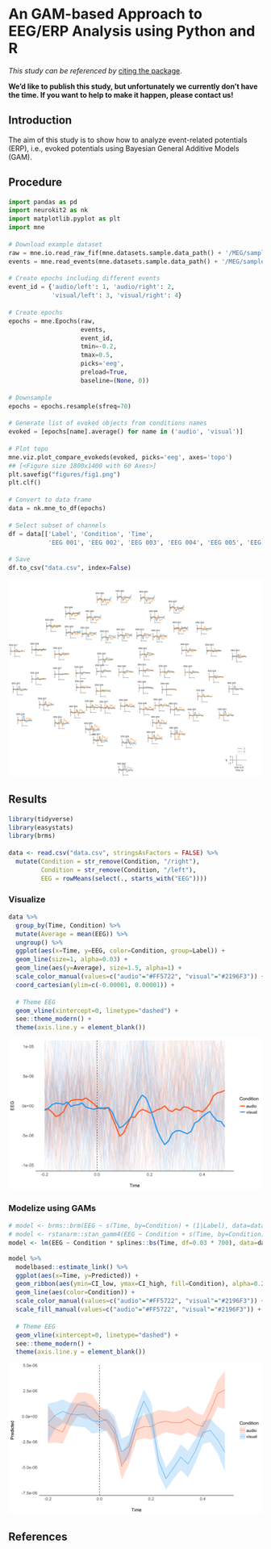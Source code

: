 
# An GAM-based Approach to EEG/ERP Analysis using Python and R

*This study can be referenced by* [citing the
package](https://github.com/neuropsychology/NeuroKit#citation).

**We’d like to publish this study, but unfortunately we currently don’t
have the time. If you want to help to make it happen, please contact
us\!**

## Introduction

The aim of this study is to show how to analyze event-related potentials
(ERP), i.e., evoked potentials using Bayesian General Additive Models
(GAM).

## Procedure

``` python
import pandas as pd
import neurokit2 as nk
import matplotlib.pyplot as plt
import mne

# Download example dataset
raw = mne.io.read_raw_fif(mne.datasets.sample.data_path() + '/MEG/sample/sample_audvis_filt-0-40_raw.fif')
events = mne.read_events(mne.datasets.sample.data_path() + '/MEG/sample/sample_audvis_filt-0-40_raw-eve.fif')

# Create epochs including different events
event_id = {'audio/left': 1, 'audio/right': 2,
            'visual/left': 3, 'visual/right': 4}

# Create epochs
epochs = mne.Epochs(raw, 
                    events,
                    event_id,
                    tmin=-0.2,
                    tmax=0.5,
                    picks='eeg',
                    preload=True,
                    baseline=(None, 0))

# Downsample
epochs = epochs.resample(sfreq=70)

# Generate list of evoked objects from conditions names
evoked = [epochs[name].average() for name in ('audio', 'visual')]

# Plot topo
mne.viz.plot_compare_evokeds(evoked, picks='eeg', axes='topo')
## [<Figure size 1800x1400 with 60 Axes>]
plt.savefig("figures/fig1.png")
plt.clf()

# Convert to data frame
data = nk.mne_to_df(epochs)

# Select subset of channels
df = data[['Label', 'Condition', 'Time',
           'EEG 001', 'EEG 002', 'EEG 003', 'EEG 004', 'EEG 005', 'EEG 006', 'EEG 007']]

# Save
df.to_csv("data.csv", index=False)
```

![fig1](../../studies/erp_gam/figures/fig1.png)

## Results

``` r
library(tidyverse)
library(easystats)
library(brms)

data <- read.csv("data.csv", stringsAsFactors = FALSE) %>% 
  mutate(Condition = str_remove(Condition, "/right"),
         Condition = str_remove(Condition, "/left"),
         EEG = rowMeans(select(., starts_with("EEG"))))
```

### Visualize

``` r
data %>% 
  group_by(Time, Condition) %>% 
  mutate(Average = mean(EEG)) %>% 
  ungroup() %>% 
  ggplot(aes(x=Time, y=EEG, color=Condition, group=Label)) +
  geom_line(size=1, alpha=0.03) +
  geom_line(aes(y=Average), size=1.5, alpha=1) +
  scale_color_manual(values=c("audio"="#FF5722", "visual"="#2196F3")) +
  coord_cartesian(ylim=c(-0.00001, 0.00001)) +
  
  # Theme EEG
  geom_vline(xintercept=0, linetype="dashed") +
  see::theme_modern() +
  theme(axis.line.y = element_blank())
```

![](../../studies/erp_gam/figures/unnamed-chunk-6-1.png)<!-- -->

### Modelize using GAMs

``` r
# model <- brms::brm(EEG ~ s(Time, by=Condition) + (1|Label), data=data, algorithm ="meanfield")
# model <- rstanarm::stan_gamm4(EEG ~ Condition + s(Time, by=Condition), random = ~(1|Label), data=data, algorithm = "meanfield")
model <- lm(EEG ~ Condition * splines::bs(Time, df=0.03 * 700), data=data)
```

``` r
model %>% 
  modelbased::estimate_link() %>% 
  ggplot(aes(x=Time, y=Predicted)) +
  geom_ribbon(aes(ymin=CI_low, ymax=CI_high, fill=Condition), alpha=0.2) +
  geom_line(aes(color=Condition)) +
  scale_color_manual(values=c("audio"="#FF5722", "visual"="#2196F3")) +
  scale_fill_manual(values=c("audio"="#FF5722", "visual"="#2196F3")) +
  
  # Theme EEG
  geom_vline(xintercept=0, linetype="dashed") +
  see::theme_modern() +
  theme(axis.line.y = element_blank())
```

![](../../studies/erp_gam/figures/unnamed-chunk-8-1.png)<!-- -->

## References
